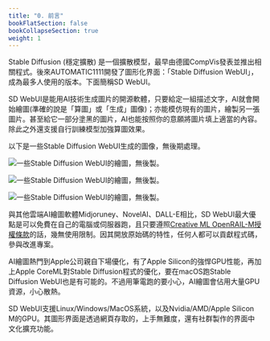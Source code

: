 ```yaml
---
title: "0. 前言"
bookFlatSection: false
bookCollapseSection: true
weight: 1
---
```


Stable Diffusion (穩定擴散) 是一個擴散模型，最早由德國CompVis發表並推出相關程式。後來AUTOMATIC1111開發了圖形化界面：「Stable Diffusion WebUI」，成為最多人使用的版本。下面簡稱SD WebUI。

SD WebUI是能用AI技術生成圖片的開源軟體，只要給定一組描述文字，AI就會開始繪圖(準確的說是「算圖」或「生成」圖像)；亦能模仿現有的圖片，繪製另一張圖片。甚至給它一部分塗黑的圖片，AI也能按照你的意願將圖片填上適當的內容。除此之外還支援自行訓練模型加強算圖效果。

以下是一些Stable Diffusion WebUI生成的圖像，無後期處理。

![一些Stable Diffusion WebUI的繪圖，無後製。](/posts/stable-diffusion-webui-manuals/images/title-1.4.webp)

![一些Stable Diffusion WebUI的繪圖，無後製。](/posts/stable-diffusion-webui-manuals/images/title-1.3.webp)

![一些Stable Diffusion WebUI的繪圖，無後製。](/posts/stable-diffusion-webui-manuals/images/title-1.5.webp)

與其他雲端AI繪圖軟體Midjoruney、NovelAI、DALL-E相比，SD WebUI最大優點是可以免費在自己的電腦或伺服器跑，且只要遵照[Creative ML OpenRAIL-M授權條款](https://github.com/CompVis/stable-diffusion/blob/main/LICENSE)的話，幾無使用限制。因其開放原始碼的特性，任何人都可以貢獻程式碼，參與改進專案。

AI繪圖熱門到Apple公司親自下場優化，有了Apple Silicon的強悍GPU性能，再加上Apple CoreML對Stable Diffusion程式的優化，要在macOS跑Stable Diffusion WebUI也是有可能的。不過用筆電跑的要小心，AI繪圖會佔用大量GPU資源，小心散熱。

SD WebUI支援Linux/Windows/MacOS系統，以及Nvidia/AMD/Apple Silicon M的GPU。其圖形界面是透過網頁存取的，上手無難度，還有社群製作的界面中文化擴充功能。

